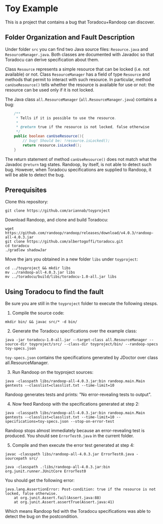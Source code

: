 # Toy Example

This is a project that contains a bug that Toradocu+Randoop can discover.

## Folder Organization and Fault Description

Under folder `src` you can find two Java source files: `Resource.java` and `ResourceManager.java`. Both classes are documented with Javadoc so that Toradocu can derive specification about them.

Class `Resource` represents a simple resource that can be locked (i.e. not available) or not. Class `ResourceManager` has a field of type `Resource` and methods that permit to interact with such resource. In particular, method `canUseResource()` tells whether the resource is available for use or not: the resource can be used only if it is not locked.

The Java class `all.ResourceManager` (`all.ResourceManager.java`) contains a bug:

```java
    /**
     * Tells if it is possible to use the resource.
     *
     * @return true if the resource is not locked, false otherwise
     */
    public boolean canUseResource(){
        // bug! Should be: !resource.isLocked();
        return resource.isLocked();
    }
```

The return statement of method `canUseResource()` does not match what the Javadoc `@return` tag states. Randoop, by itself, is not able to detect such bug. However, when Toradocu specifications are supplied to Randoop, it will be able to detect the bug.

## Prerequisites

Clone this repository:
```
git clone https://github.com/ariannab/toyproject
```

Download Randoop, and clone and build Toradocu:

```
wget https://github.com/randoop/randoop/releases/download/v4.0.3/randoop-all-4.0.3.jar
git clone https://github.com/albertogoffi/toradocu.git
cd toradocu
./gradlew shadowJar
```

Move the jars you obtained in a new folder `libs` under `toyproject`:
```
cd ../toyproject && mkdir libs
mv ../randoop-all-4.0.3.jar libs
mv ../toradocu/build/libs/toradocu-1.0-all.jar libs
```

## Using Toradocu to find the fault

Be sure you are still in the `toyproject` folder to execute the following stesps.

1. Compile the source code:

`mkdir bin/ && javac src/* -d bin/`

2. Generate the Toradocu specifications over the example class:

`java -jar toradocu-1.0-all.jar --target-class all.ResourceManager --source-dir toyproject/src/ --class-dir toyproject/bin/ --randoop-specs toy-specs.json`

`toy-specs.json` contains the specifications generated by JDoctor over class all.ResourceManager.

3. Run Randoop on the toyproject sources:

`java -classpath libs/randoop-all-4.0.3.jar:bin randoop.main.Main gentests --classlist=classlist.txt --time-limit=10`

Randoop generates tests and prints: "No error-revealing tests to output".

4. Now feed Randoop with the specifications generated at step 2:

`java -classpath libs/randoop-all-4.0.3.jar:bin randoop.main.Main gentests --classlist=classlist.txt --time-limit=10 --specifications=toy-specs.json --stop-on-error-test`

Randoop stops almost immediately because an error-revealing test is produced. You should see `ErrorTest0.java` in the current folder.

5. Compile and then execute the error test generated at step 4:

`javac -classpath libs/randoop-all-4.0.3.jar ErrorTest0.java -sourcepath src/`

`java -classpath .:libs/randoop-all-4.0.3.jar:bin org.junit.runner.JUnitCore ErrorTest0`

You should get the following error:
```
java.lang.AssertionError: Post-condition: true if the resource is not locked, false otherwise.
    at org.junit.Assert.fail(Assert.java:88)
    at org.junit.Assert.assertTrue(Assert.java:41)
```
Which means Randoop fed with the Toradocu specifications was able to detect the bug on the postcondition.
